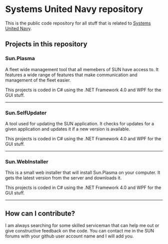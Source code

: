 Systems United Navy repository
========

This is the public code repository for all stuff that is related to [Systems United Navy](http://systemsunitednavy.com).

Projects in this repository
--------

### Sun.Plasma 
A fleet wide management tool that all memebers of SUN have access to. It features a wide range of features that make communication and management of the fleet easier.
  
This projects is coded in C# using the .NET Framework 4.0 and WPF for the GUI stuff.

---

### Sun.SelfUpdater
A tool used for updating the SUN application. It checks for updates for a given application and updates it if a new version is available.

This projects is coded in C# using the .NET Framework 4.0 and WPF for the GUI stuff.

---

### Sun.WebInstaller
This is a small web installer that will install Sun.Plasma on your computer. It gets the latest version from the server and downloads it.

This projects is coded in C# using the .NET Framework 4.0 and WPF for the GUI stuff.

---

How can I contribute?
--------
I am always searching for some skilled serviceman that can help me out or give constructive feedback on the code.
You can contact me in the SUN forums with your github user account name and I will add you.
